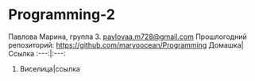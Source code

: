 # Programming-2
Павлова Марина, группа 3. pavlovaa.m728@gmail.com
Прошлогодний репозиторий: https://github.com/maryoocean/Programming
Домашка|Ссылка
:---:|:---:
1. Виселица|ссылка
